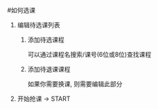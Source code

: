 #如何选课

1. 编辑待选课列表

   1. 添加待选课程

      可以通过课程名搜索/课号(6位或8位)查找课程

   2. 添加待退课课程

      如果你需要换课, 则需要编辑此部分

2. 开始抢课 -> START


